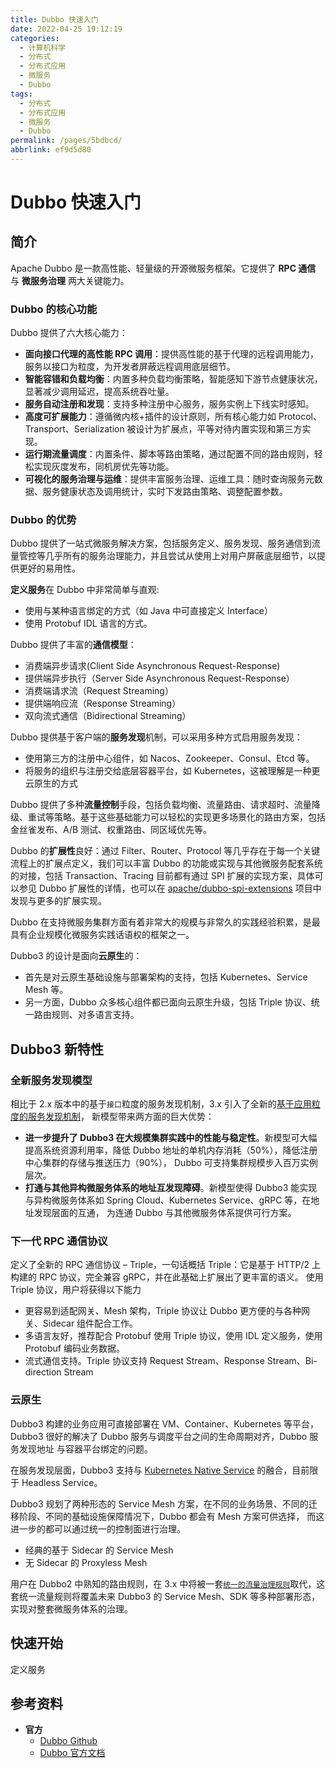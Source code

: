 ```yaml
---
title: Dubbo 快速入门
date: 2022-04-25 19:12:19
categories:
  - 计算机科学
  - 分布式
  - 分布式应用
  - 微服务
  - Dubbo
tags:
  - 分布式
  - 分布式应用
  - 微服务
  - Dubbo
permalink: /pages/5bdbcd/
abbrlink: ef9d5d80
---
```


# Dubbo 快速入门

## 简介

Apache Dubbo 是一款高性能、轻量级的开源微服务框架。它提供了 **RPC 通信** 与 **微服务治理** 两大关键能力。

### Dubbo 的核心功能

Dubbo 提供了六大核心能力：

- **面向接口代理的高性能 RPC 调用**：提供高性能的基于代理的远程调用能力，服务以接口为粒度，为开发者屏蔽远程调用底层细节。
- **智能容错和负载均衡**：内置多种负载均衡策略，智能感知下游节点健康状况，显著减少调用延迟，提高系统吞吐量。
- **服务自动注册和发现**：支持多种注册中心服务，服务实例上下线实时感知。
- **高度可扩展能力**：遵循微内核+插件的设计原则，所有核心能力如 Protocol、Transport、Serialization 被设计为扩展点，平等对待内置实现和第三方实现。
- **运行期流量调度**：内置条件、脚本等路由策略，通过配置不同的路由规则，轻松实现灰度发布，同机房优先等功能。
- **可视化的服务治理与运维**：提供丰富服务治理、运维工具：随时查询服务元数据、服务健康状态及调用统计，实时下发路由策略、调整配置参数。

### Dubbo 的优势

Dubbo 提供了一站式微服务解决方案，包括服务定义、服务发现、服务通信到流量管控等几乎所有的服务治理能力，并且尝试从使用上对用户屏蔽底层细节，以提供更好的易用性。

**定义服务**在 Dubbo 中非常简单与直观:

- 使用与某种语言绑定的方式（如 Java 中可直接定义 Interface）
- 使用 Protobuf IDL 语言的方式。

Dubbo 提供了丰富的**通信模型**：

- 消费端异步请求(Client Side Asynchronous Request-Response)
- 提供端异步执行（Server Side Asynchronous Request-Response）
- 消费端请求流（Request Streaming）
- 提供端响应流（Response Streaming）
- 双向流式通信（Bidirectional Streaming）

Dubbo 提供基于客户端的**服务发现**机制，可以采用多种方式启用服务发现：

- 使用第三方的注册中心组件，如 Nacos、Zookeeper、Consul、Etcd 等。
- 将服务的组织与注册交给底层容器平台，如 Kubernetes，这被理解是一种更云原生的方式

Dubbo 提供了多种**流量控制**手段，包括负载均衡、流量路由、请求超时、流量降级、重试等策略。基于这些基础能力可以轻松的实现更多场景化的路由方案，包括金丝雀发布、A/B 测试、权重路由、同区域优先等。

Dubbo 的**扩展性**良好：通过 Filter、Router、Protocol 等几乎存在于每一个关键流程上的扩展点定义，我们可以丰富 Dubbo 的功能或实现与其他微服务配套系统的对接，包括 Transaction、Tracing 目前都有通过 SPI 扩展的实现方案，具体可以参见 Dubbo 扩展性的详情，也可以在 [apache/dubbo-spi-extensions](https://github.com/apache/dubbo-spi-extensions) 项目中发现与更多的扩展实现。

Dubbo 在支持微服务集群方面有着非常大的规模与非常久的实践经验积累，是最具有企业规模化微服务实践话语权的框架之一。

Dubbo3 的设计是面向**云原生**的：

- 首先是对云原生基础设施与部署架构的支持，包括 Kubernetes、Service Mesh 等。
- 另一方面，Dubbo 众多核心组件都已面向云原生升级，包括 Triple 协议、统一路由规则、对多语言支持。

## Dubbo3 新特性

### 全新服务发现模型

相比于 2.x 版本中的基于`接口`粒度的服务发现机制，3.x 引入了全新的[基于应用粒度的服务发现机制](https://dubbo.apache.org/zh/docs/concepts/service-discovery)， 新模型带来两方面的巨大优势：

- **进一步提升了 Dubbo3 在大规模集群实践中的性能与稳定性**。新模型可大幅提高系统资源利用率，降低 Dubbo 地址的单机内存消耗（50%），降低注册中心集群的存储与推送压力（90%）， Dubbo 可支持集群规模步入百万实例层次。
- **打通与其他异构微服务体系的地址互发现障碍**。新模型使得 Dubbo3 能实现与异构微服务体系如 Spring Cloud、Kubernetes Service、gRPC 等，在地址发现层面的互通， 为连通 Dubbo 与其他微服务体系提供可行方案。

### 下一代 RPC 通信协议

定义了全新的 RPC 通信协议 – Triple，一句话概括 Triple：它是基于 HTTP/2 上构建的 RPC 协议，完全兼容 gRPC，并在此基础上扩展出了更丰富的语义。 使用 Triple 协议，用户将获得以下能力

- 更容易到适配网关、Mesh 架构，Triple 协议让 Dubbo 更方便的与各种网关、Sidecar 组件配合工作。
- 多语言友好，推荐配合 Protobuf 使用 Triple 协议，使用 IDL 定义服务，使用 Protobuf 编码业务数据。
- 流式通信支持。Triple 协议支持 Request Stream、Response Stream、Bi-direction Stream

### 云原生

Dubbo3 构建的业务应用可直接部署在 VM、Container、Kubernetes 等平台，Dubbo3 很好的解决了 Dubbo 服务与调度平台之间的生命周期对齐，Dubbo 服务发现地址 与容器平台绑定的问题。

在服务发现层面，Dubbo3 支持与 [Kubernetes Native Service](https://dubbo.apache.org/zh/docs/new-in-dubbo3/) 的融合，目前限于 Headless Service。

Dubbo3 规划了两种形态的 Service Mesh 方案，在不同的业务场景、不同的迁移阶段、不同的基础设施保障情况下，Dubbo 都会有 Mesh 方案可供选择， 而这进一步的都可以通过统一的控制面进行治理。

- 经典的基于 Sidecar 的 Service Mesh
- 无 Sidecar 的 Proxyless Mesh

用户在 Dubbo2 中熟知的路由规则，在 3.x 中将被一套[`统一的流量治理规则`](https://dubbo.apache.org/zh/docs/concepts/traffic-management)取代，这套统一流量规则将覆盖未来 Dubbo3 的 Service Mesh、SDK 等多种部署形态， 实现对整套微服务体系的治理。

## 快速开始

定义服务

## 参考资料

- **官方**
  - [Dubbo Github](https://github.com/apache/dubbo)
  - [Dubbo 官方文档](https://dubbo.apache.org/zh-cn/)
